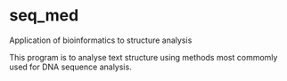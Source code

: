 # seq_med
Application of bioinformatics to structure analysis

This program is to analyse text structure using methods most commomly used for DNA sequence analysis. 
